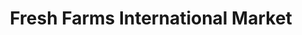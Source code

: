 ---
title: "Fresh Farms International Market"
url: /chicago/fresh-farms-international-market-west-devon-avenue/
shop: supermarket
---